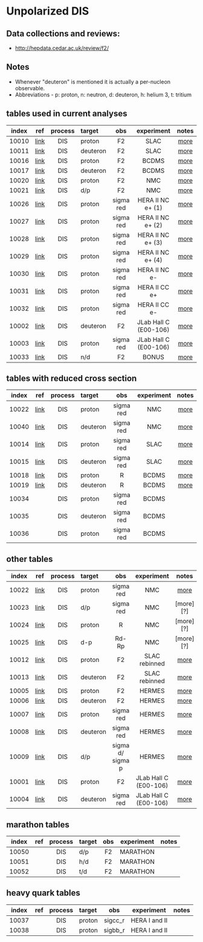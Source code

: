 # Unpolarized DIS

## Data collections and reviews:
* http://hepdata.cedar.ac.uk/review/f2/

## Notes

* Whenever "deuteron" is mentioned it is actually a per-nucleon observable.
* Abbreviations - p: proton, n: neutron, d: deuteron, h: helium 3, t: tritium

## tables used in current analyses

| index | ref                    | process | target   | obs       | experiment            | notes             |
| :--:  | :--:                   | :--:    | :--      | :--:      | :--:                  | :--:              |
| 10010 | [link][ref10010-10015] | DIS     | proton   | F2        | SLAC                  | [more][com_slac]  |
| 10011 | [link][ref10010-10015] | DIS     | deuteron | F2        | SLAC                  | [more][com_slac]  |
| 10016 | [link][ref10016]       | DIS     | proton   | F2        | BCDMS                 | [more][com_BCDMS] |
| 10017 | [link][ref10017]       | DIS     | deuteron | F2        | BCDMS                 | [more][com_BCDMS] |
| 10020 | [link][ref10020]       | DIS     | proton   | F2        | NMC                   | [more][com_NMCp]  |
| 10021 | [link][ref10021]       | DIS     | d/p      | F2        | NMC                   | [more][com_NMCdp] |
| 10026 | [link][ref10026]       | DIS     | proton   | sigma red | HERA II NC e+ (1)     | [more][com_HERA2] |
| 10027 | [link][ref10026]       | DIS     | proton   | sigma red | HERA II NC e+ (2)     | [more][com_HERA2] |
| 10028 | [link][ref10026]       | DIS     | proton   | sigma red | HERA II NC e+ (3)     | [more][com_HERA2] |
| 10029 | [link][ref10026]       | DIS     | proton   | sigma red | HERA II NC e+ (4)     | [more][com_HERA2] |
| 10030 | [link][ref10026]       | DIS     | proton   | sigma red | HERA II NC e-         | [more][com_HERA2] |
| 10031 | [link][ref10026]       | DIS     | proton   | sigma red | HERA II CC e+         | [more][com_HERA2] |
| 10032 | [link][ref10026]       | DIS     | proton   | sigma red | HERA II CC e-         | [more][com_HERA2] |
| 10002 | [link][ref10001-10004] | DIS     | deuteron | F2        | JLab Hall C (E00-106) | [more][com10001]  |
| 10003 | [link][ref10001-10004] | DIS     | proton   | sigma red | JLab Hall C (E00-106) | [more][com10001]  |
| 10033 | [link][ref10033]       | DIS     | n/d      | F2        | BONUS                 | [more][com_BONUS] |

## tables with reduced cross section 

| index | ref                    | process | target   | obs       | experiment | notes             |
| :--:  | :--:                   | :--:    | :--      | :--:      | :--:       | :--:              |
| 10022 | [link][ref10020]       | DIS     | proton   | sigma red | NMC        | [more][com_NMCsp] |
| 10040 | [link][ref10020]       | DIS     | deuteron | sigma red | NMC        | [more][com_NMCsp] | 
| 10014 | [link][ref10010-10015] | DIS     | proton   | sigma red | SLAC       | [more][com_sigma] | 
| 10015 | [link][ref10010-10015] | DIS     | deuteron | sigma red | SLAC       | [more][com_sigma] |
| 10018 | [link][ref10016]       | DIS     | proton   | R         | BCDMS      | [more][com_BCDMS] |
| 10019 | [link][ref10017]       | DIS     | deuteron | R         | BCDMS      | [more][com_BCDMS] |
| 10034 |                        | DIS     | proton   | sigma red | BCDMS      |                   |
| 10035 |                        | DIS     | deuteron | sigma red | BCDMS      |                   |
| 10036 |                        | DIS     | proton   | sigma red | BCDMS      |                   |

## other tables

| index | ref                    | process | target   | obs              | experiment            | notes             |
| :--:  | :--:                   | :--:    | :--      | :--:             | :--:                  | :--:              |
| 10022 | [link][ref10020]       | DIS     | proton   | sigma red        | NMC                   | [more][com_NMCsp] |
| 10023 | [link][ref10021]       | DIS     | d/p      | sigma red        | NMC                   | [more][?]         |
| 10024 | [link][ref10020]       | DIS     | proton   | R                | NMC                   | [more][?]         |
| 10025 | [link][ref10021]       | DIS     | d-p      | Rd-Rp            | NMC                   | [more][?]         |
| 10012 | [link][ref10010-10015] | DIS     | proton   | F2               | SLAC rebinned         | [more][com_rebin] |
| 10013 | [link][ref10010-10015] | DIS     | deuteron | F2               | SLAC rebinned         | [more][com_rebin] |
| 10005 | [link][ref10005-10009] | DIS     | proton   | F2               | HERMES                | [more][com10005]  |
| 10006 | [link][ref10005-10009] | DIS     | deuteron | F2               | HERMES                | [more][com10005]  |
| 10007 | [link][ref10005-10009] | DIS     | proton   | sigma red        | HERMES                | [more][com10005]  |
| 10008 | [link][ref10005-10009] | DIS     | deuteron | sigma red        | HERMES                | [more][com10005]  |
| 10009 | [link][ref10005-10009] | DIS     | d/p      | sigma d/ sigma p | HERMES                | [more][com10005]  |
| 10001 | [link][ref10001-10004] | DIS     | proton   | F2               | JLab Hall C (E00-106) | [more][com10001]  |
| 10004 | [link][ref10001-10004] | DIS     | deuteron | sigma red        | JLab Hall C (E00-106) | [more][com10001]  |

## marathon tables
| index | ref                    | process | target   | obs              | experiment            | notes             |
| :--:  | :--:                   | :--:    | :--      | :--:             | :--:                  | :--:              |
| 10050 |                        | DIS     | d/p      | F2               | MARATHON              |                   | 
| 10051 |                        | DIS     | h/d      | F2               | MARATHON              |                   | 
| 10052 |                        | DIS     | t/d      | F2               | MARATHON              |                   | 

## heavy quark tables
| index | ref                    | process | target   | obs              | experiment            | notes             |
| :--:  | :--:                   | :--:    | :--      | :--:             | :--:                  | :--:              |
| 10037 |                        | DIS     | proton   | sigcc_r          | HERA I and II         |                   | 
| 10038 |                        | DIS     | proton   | sigbb_r          | HERA I and II         |                   | 

[ref10001-10004]: http://inspirehep.net/record/820503?ln=en
[ref10005-10009]: http://inspirehep.net/record/894309
[ref10010-10015]: ....TO.BE.ADDED....
[ref10016]: https://inspirehep.net/record/276661?ln=en
[ref10017]: https://inspirehep.net/record/285497?ln=en
[ref10020]: http://inspirehep.net/record/424154?ln=en    
[ref10021]: http://inspirehep.net/record/426595?ln=en
[ref10026]: https://inspirehep.net/record/1377206?ln=en
[ref10033]: https://inspirehep.net/record/1280957?ln=en

[com10001]:  comments/jl00106.md
[com10005]:  comments/HERMES_DIS.md
[com_slac]:  comments/slac_reanalysis.md
[com_rebin]: comments/slac_rebinned.md
[com_sigma]: comments/slac_sigma.md
[com_BCDMS]: comments/BCDMS.md
[com_NMCp]:  comments/NmcF2pCor.md
[com_NMCdp]: comments/NmcRatCor.md
[com_NMCsp]: comments/NMC_sp.md
[com_HERA2]: comments/HERA2.md
[com_BONUS]: comments/BNS_F2nd.md
